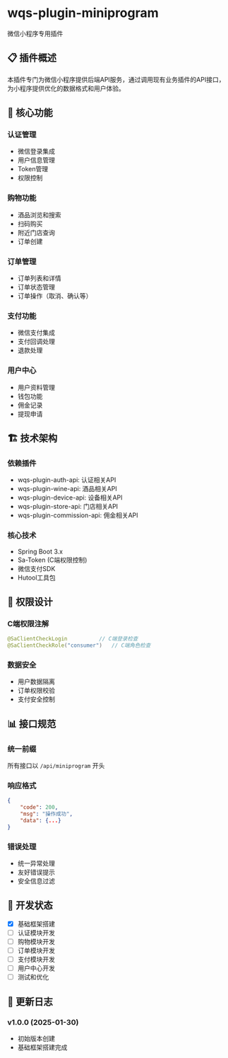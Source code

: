 # wqs-plugin-miniprogram

微信小程序专用插件

## 📋 插件概述

本插件专门为微信小程序提供后端API服务，通过调用现有业务插件的API接口，为小程序提供优化的数据格式和用户体验。

## 🎯 核心功能

### 认证管理
- 微信登录集成
- 用户信息管理
- Token管理
- 权限控制

### 购物功能
- 酒品浏览和搜索
- 扫码购买
- 附近门店查询
- 订单创建

### 订单管理
- 订单列表和详情
- 订单状态管理
- 订单操作（取消、确认等）

### 支付功能
- 微信支付集成
- 支付回调处理
- 退款处理

### 用户中心
- 用户资料管理
- 钱包功能
- 佣金记录
- 提现申请

## 🏗️ 技术架构

### 依赖插件
- wqs-plugin-auth-api: 认证相关API
- wqs-plugin-wine-api: 酒品相关API
- wqs-plugin-device-api: 设备相关API
- wqs-plugin-store-api: 门店相关API
- wqs-plugin-commission-api: 佣金相关API

### 核心技术
- Spring Boot 3.x
- Sa-Token (C端权限控制)
- 微信支付SDK
- Hutool工具包

## 🔐 权限设计

### C端权限注解
```java
@SaClientCheckLogin          // C端登录检查
@SaClientCheckRole("consumer")   // C端角色检查
```

### 数据安全
- 用户数据隔离
- 订单权限校验
- 支付安全控制

## 📊 接口规范

### 统一前缀
所有接口以 `/api/miniprogram` 开头

### 响应格式
```json
{
    "code": 200,
    "msg": "操作成功",
    "data": {...}
}
```

### 错误处理
- 统一异常处理
- 友好错误提示
- 安全信息过滤

## 🚀 开发状态

- [x] 基础框架搭建
- [ ] 认证模块开发
- [ ] 购物模块开发
- [ ] 订单模块开发
- [ ] 支付模块开发
- [ ] 用户中心开发
- [ ] 测试和优化

## 📝 更新日志

### v1.0.0 (2025-01-30)
- 初始版本创建
- 基础框架搭建完成 